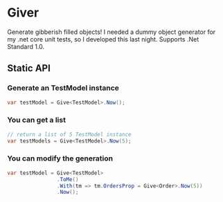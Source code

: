 # Giver
Generate gibberish filled objects!
I needed a dummy object generator for my .net core unit tests, so I developed this last night.
Supports .Net Standard 1.0.

## Static API

### Generate an TestModel instance
```csharp
var testModel = Give<TestModel>.Now();
```

### You can get a list
```csharp
// return a list of 5 TestModel instance
var testModels = Give<TestModel>.Now(5);
```

### You can modify the generation
```csharp
var testModel = Give<TestModel>
                .ToMe()
                .With(tm => tm.OrdersProp = Give<Order>.Now(5))
                .Now();
```
